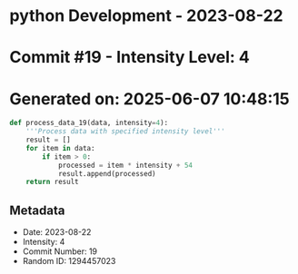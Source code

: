 ﻿# python Development - 2023-08-22
# Commit #19 - Intensity Level: 4
# Generated on: 2025-06-07 10:48:15
```python
def process_data_19(data, intensity=4):
    '''Process data with specified intensity level'''
    result = []
    for item in data:
        if item > 0:
            processed = item * intensity + 54
            result.append(processed)
    return result
```
## Metadata
- Date: 2023-08-22
- Intensity: 4
- Commit Number: 19
- Random ID: 1294457023

